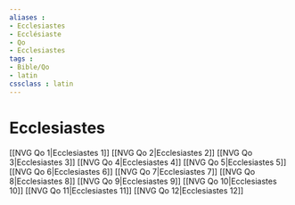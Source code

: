 ```yaml
---
aliases : 
- Ecclesiastes
- Ecclésiaste
- Qo
- Ecclesiastes
tags : 
- Bible/Qo
- latin
cssclass : latin
---
```


# Ecclesiastes

[[NVG Qo 1|Ecclesiastes 1]]
[[NVG Qo 2|Ecclesiastes 2]]
[[NVG Qo 3|Ecclesiastes 3]]
[[NVG Qo 4|Ecclesiastes 4]]
[[NVG Qo 5|Ecclesiastes 5]]
[[NVG Qo 6|Ecclesiastes 6]]
[[NVG Qo 7|Ecclesiastes 7]]
[[NVG Qo 8|Ecclesiastes 8]]
[[NVG Qo 9|Ecclesiastes 9]]
[[NVG Qo 10|Ecclesiastes 10]]
[[NVG Qo 11|Ecclesiastes 11]]
[[NVG Qo 12|Ecclesiastes 12]]
